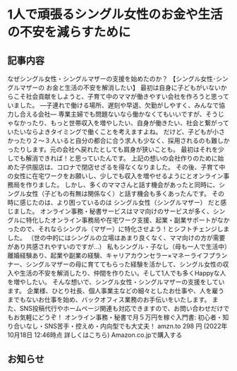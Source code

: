 # 1人で頑張るシングル女性のお金や生活の不安を減らすために

## 記事内容
なぜシングル女性・シングルマザーの支援を始めたのか？
【シングル女性･シングルマザーの
お金と生活の不安を解消したい】
最初は自身に子どもがいないからこそ社会貢献をしようと、子育て中のママが働きやすい会社を作ろうと思っていました。
―子連れで働ける場所、遅刻や早退、欠勤がしやすく、みんなで協力し合える会社―
専業主婦でも問題ないなら働かなくてもいいですが、そうじゃなかったり、もっと世帯収入を増やしたい、自身が働きたい、社会と繋がっていたいならよきタイミングで働くことを考えますよね。
だけど、子どもが小さかったり２～３人いると自分の都合に合う求人も少なく、採用されるのも難しかったりします。元の会社へ戻れたとしても肩身が狭いことも。
最初はそれを少しでも解消できれば！と思っていたんです。
上記の想いの会社作りのために始めた子供服店は、コロナで閉店せざるを得なくなりました。
その後、子育て中の女性に在宅ワークをお願いし、少しでも収入を増やせるようにとオンライン事務局を作りました。
しかし、多くのママさんと話す機会があったと同時に、シングル女性（子どもの有無は関係なく）と話す機会も多くあったんです。
その時に感じたのは、より困っているのは
シングル女性（シングルマザー）
だと感じました。
オンライン事務・秘書サービスはママ向けのサービスが多く、シングルに特化したオンライン事務局や在宅ワーク支援、起業・副業サポートがなかったので、それならシングル（マザー）に特化させよう！とシフトチェンジしました。
（世の中的にはシングルの立場はあまり良くなく、ママ向けの方が需要があり共感されやすいのですが…）
私もシングル・子なし（母も一人で生活中）離婚経験あり、起業や副業の経験、キャリアカウンセラー×マネーライフプランナー、シングルマザーの母に育ててもらった経験を活かして、シングル女性の収入や生活の不安を解消したり、仲間を作りたい。そして1人でも多くHappyな人を増やしたい。
そんな想いで、シングル女性・シングルマザーの支援をしています。
企業様、ひとり社長、個人事業主などの細々としたお仕事や、人を雇うまでもないお仕事を始め、バックオフィス業務のお手伝いをいたします。
また、SNS投稿代行やホームページ関連も対応できますので、お問い合わせだけでもお気軽にどうぞ！
オンライン事務・秘書で月５万円を稼ぐ入門書: 初心者・知り合いなし・SNS苦手・控えめ・内向型でも大丈夫！
amzn.to
298
円
(2022年10月18日 12:46時点
詳しくはこちら)
Amazon.co.jpで購入する

## お知らせ
